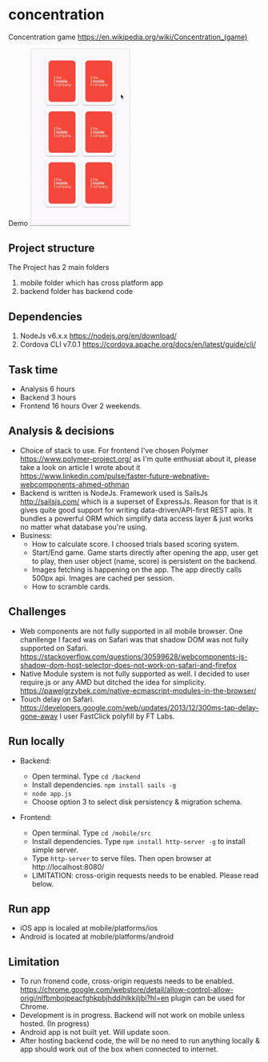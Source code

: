 # concentration
Concentration game https://en.wikipedia.org/wiki/Concentration_(game)

<div> Demo
<img src="https://github.com/othmaan/concentration/blob/master/backend/assets/demo1.gif" alt="demo" width="40%">
</div>


## Project structure
The Project has 2 main folders 
1. mobile folder which has cross platform app
2. backend folder has backend code

## Dependencies
1. NodeJs v6.x.x https://nodejs.org/en/download/
2. Cordova CLI v7.0.1 https://cordova.apache.org/docs/en/latest/guide/cli/

## Task time
- Analysis 6 hours
- Backend 3 hours
- Frontend 16 hours
Over 2 weekends.

## Analysis & decisions 
- Choice of stack to use. For frontend I've chosen Polymer https://www.polymer-project.org/ as I'm quite enthusiat about it, please take a look on article I wrote about it https://www.linkedin.com/pulse/faster-future-webnative-webcomponents-ahmed-othman
- Backend is written is NodeJs. Framework used is SailsJs http://sailsjs.com/ which is a superset of ExpressJs. Reason for that is it gives quite good support for writing data-driven/API-first REST apis.  It bundles a powerful ORM which simplify data access layer & just works no matter what database you're using.
- Business:
  - How to calculate score. I choosed trials based scoring system.
  - Start/End game. Game starts directly after opening the app, user get to play, then user object (name, score) is persistent on the backend.
  - Images fetching is happening on the app. The app directly calls 500px api. Images are cached per session.
  - How to scramble cards.
  
 ## Challenges
 - Web components are not fully supported in all mobile browser. One chanllenge I faced was on Safari was that shadow DOM was not fully supported on Safari. https://stackoverflow.com/questions/30599628/webcomponents-js-shadow-dom-host-selector-does-not-work-on-safari-and-firefox
 - Native Module system is not fully supported as well. I decided to user require.js or any AMD but ditched the idea for simplicity. https://pawelgrzybek.com/native-ecmascript-modules-in-the-browser/
 - Touch delay on Safari. https://developers.google.com/web/updates/2013/12/300ms-tap-delay-gone-away I user FastClick polyfill by FT Labs.
 
 
## Run locally
- Backend: 
  - Open terminal. Type `cd /backend`
  - Install dependencies. `npm install sails -g`
  - `node app.js`
  - Choose option 3 to select disk persistency & migration schema.  
  
- Frontend:
  -  Open terminal. Type `cd /mobile/src`
  - Install dependencies. Type `npm install http-server -g` to install simple server.
  - Type `http-server` to serve files. Then open browser at http://localhost:8080/
  - LIMITATION: cross-origin requests needs to be enabled. Please read below.

## Run app
- iOS app is localed at mobile/platforms/ios
- Android is located at mobile/platforms/android

## Limitation
- To run fronend code, cross-origin requests needs to be enabled. https://chrome.google.com/webstore/detail/allow-control-allow-origi/nlfbmbojpeacfghkpbjhddihlkkiljbi?hl=en plugin can be used for Chrome. 
- Development is in progress. Backend will not work on mobile unless hosted. (In progress)
- Android app is not built yet. Will update soon.
- After hosting backend code, the will be no need to run anything locally & app should work out of the box when connected to internet.
 
